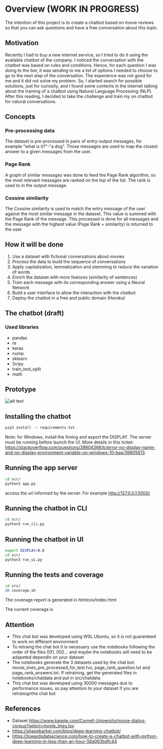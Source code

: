 # Overview (WORK IN PROGRESS)

The intention of this project is to create a chatbot based on movie reviews so that you can ask questions and have a free conversation about this topic.

## Motivation

Recently I had to buy a new internet service, so I tried to do it using the available chatbot of the company. I noticed the conversation with the chatbot was based on rules and conditions. Hence, for each question I was doing to the bot, it was sending to me a list of options I needed to choose to go to the next step of the conversation. The experience was not good for me and it did not solve my problem.
So, I started search for possible solutions, just for curiosity, and I found some contents in the internet talking about the training of a chatbot using Natural Language Processing (NLP). After this reading, I decided to take the challenge and train my on chatbot for natural conversations.

## Concepts
### Pre-processing data
The dataset is pre-processed in pairs of entry-output messages, for example "what is it?"-"a dog". Those messages are used to map the closest answer to a given messages from the user.

### Page Rank
A graph of similar messages was done to feed the Page Rank algorithm, so the most relevant messages are ranked on the top of the list. The rank is used to in the output message. 

### Cossine similarity
The Cossine similarity is used to match the entry message of the user against the most similar message in the dataset. This value is summed with the Page Rank of the message.
This processed is done for all messages and the message with the highest value (Page Rank + similarity) is returned to the user.

## How it will be done
1. Use a dataset with fictional conversations about movies
2. Process the data to build the sequence of conversations
3. Apply capitalization, lemmatization and stemming to reduce the variation of words
4. Enrich the dataset with more features (similarity of sentences)
5. Train each message with its corresponding answer using a Neural Network
6. Build a user interface to allow the interaction with the chatbot
7. Deploy the chatbot in a free and public domain (Heroku)

## The chatbot (draft)
### Used libraries
- pandas
- re
- keras
- nump
- sklearn
- Scipy
- train_test_split
- math

## Prototype
![alt text](https://i.ibb.co/X2LMpNx/chatbot-ui.png)

## Installing the chatbot

```bash
pip3 install -r requirements.txt
```
Note: for Windows, install the Xming and export the DISPLAY. The server must be running before launch the UI. More details in this ticket: https://stackoverflow.com/questions/39804366/tclerror-no-display-name-and-no-display-environment-variable-on-windows-10-bas/39805613.

## Running the app server

```bash
cd scr/
python3 app.py
```
access the url informed by the server. For example http://127.0.0.1:5000/

## Running the chatbot in CLI

```bash
cd scr/
python3 run_cli.py
```
## Running the chatbot in UI

```bash
export DISPLAY=0.0
cd scr/
python3 run_ui.py
```

## Running the tests and coverage

```bash
cd src/
sh coverage.sh
```

The coverage report is generated in htmlcov/index.html

The current coverage is


## Attention

- This chat bot was developed using WSL Ubuntu, so it is not guaranteed to work on different environment
- To retraing the chat bot it is necessary use the notebooks following the order of the files 001, 002... and maybe the notebooks will need to be adapeted dependin on your dataset
- The notebooks generate the 3 datasets used by the chat bot: movie_lines_pre_processed_for_test.tvs, page_rank_question.txt and page_rank_answers.txt. If retraining, get the generated files in notebooks/chatdata and put in src/chatdata
- This chat bot was developed using 30000 messages due to performance issues, so pay attention to your dataset if you are retrainignthe chat bot


## References
- Dataset https://www.kaggle.com/Cornell-University/movie-dialog-corpus?select=movie_lines.tsv
- https://shanebarker.com/blog/deep-learning-chatbot/
- https://towardsdatascience.com/how-to-create-a-chatbot-with-python-deep-learning-in-less-than-an-hour-56a063bdfc44